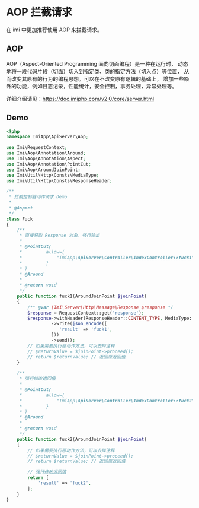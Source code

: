 # AOP 拦截请求

在 imi 中更加推荐使用 AOP 来拦截请求。

## AOP

AOP（Aspect-Oriented Programming 面向切面编程）是一种在运行时， 动态地将一段代码片段（切面）切入到指定类、类的指定方法（切入点）等位置， 从而改变其原有的行为的编程思想。可以在不改变原有逻辑的基础上， 增加一些额外的功能，例如日志记录，性能统计，安全控制，事务处理，异常处理等。 
  
详细介绍请见：<https://doc.imiphp.com/v2.0/core/server.html>

## Demo

```php
<?php
namespace ImiApp\ApiServer\Aop;

use Imi\RequestContext;
use Imi\Aop\Annotation\Around;
use Imi\Aop\Annotation\Aspect;
use Imi\Aop\Annotation\PointCut;
use Imi\Aop\AroundJoinPoint;
use Imi\Util\Http\Consts\MediaType;
use Imi\Util\Http\Consts\ResponseHeader;

/**
 * 拦截控制器动作请求 Demo
 * 
 * @Aspect
 */
class Fuck
{
    /**
     * 直接获取 Response 对象，强行输出
     * 
     * @PointCut(
     *         allow={
     *             "ImiApp\ApiServer\Controller\IndexController::fuck1",
     *         }
     * )
     * @Around
     *
     * @return void
     */
    public function fuck1(AroundJoinPoint $joinPoint)
    {
        /** @var \Imi\Server\Http\Message\Response $response */
        $response = RequestContext::get('response');
        $response->withHeader(ResponseHeader::CONTENT_TYPE, MediaType::APPLICATION_JSON_UTF8)
                 ->write(json_encode([
                    'result' => 'fuck1',
                 ]))
                 ->send();
        // 如果需要执行原动作方法，可以去掉注释
        // $returnValue = $joinPoint->proceed();
        // return $returnValue; // 返回原返回值
    }

    /**
     * 强行修改返回值
     * 
     * @PointCut(
     *         allow={
     *             "ImiApp\ApiServer\Controller\IndexController::fuck2",
     *         }
     * )
     * @Around
     *
     * @return void
     */
    public function fuck2(AroundJoinPoint $joinPoint)
    {
        // 如果需要执行原动作方法，可以去掉注释
        // $returnValue = $joinPoint->proceed();
        // return $returnValue; // 返回原返回值

        // 强行修改返回值
        return [
            'result' => 'fuck2',
        ];
    }
}
```
